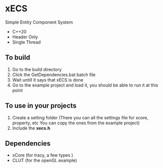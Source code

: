 # xECS
Simple Entity Component System

* C++20
* Header Only
* Single Thread

## To build
1. Go to the build directory 
2. Click the GetDependencies.bat batch file
3. Wait untill it says that xECS is done
4. Go to the example project and load it, you should be able to run it at this point

## To use in your projects
1. Create a setting folder (There you can all the settings file for xcore, property, etc You can copy the ones from the example project)
2. Include the **xecs.h**

## Dependencies
- xCore (for tracy, a few types )
- CLUT (for the openGL example)

